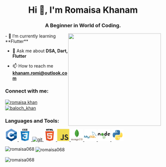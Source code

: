 
<h1 align="center">Hi 👋, I'm Romaisa Khanam</h1>
<h3 align="center">A Beginner in World of Coding.</h3>
<img align="right" width="300" height="300" src="https://media3.giphy.com/media/9nB2R4VkKRe5qznOhF/giphy.gif?cid=ecf05e47awgi44o0d5glxgvs0wcfuwtch0c3m6uurnn4ocep&ep=v1_gifs_related&rid=giphy.gif&ct=g">
- 🌱 I’m currently learning **Flutter**

- 💬 Ask me about **DSA, Dart, Flutter**

- 📫 How to reach me **khanam.romi@outlook.com**

<h3 align="left">Connect with me:</h3>
<p align="left">
<a href="https://linkedin.com/in/romaisa khan" target="blank"><img align="center" src="https://raw.githubusercontent.com/rahuldkjain/github-profile-readme-generator/master/src/images/icons/Social/linked-in-alt.svg" alt="romaisa khan" height="30" width="40" /></a>
<a href="https://www.leetcode.com/baloch_khan" target="blank"><img align="center" src="https://raw.githubusercontent.com/rahuldkjain/github-profile-readme-generator/master/src/images/icons/Social/leet-code.svg" alt="baloch_khan" height="30" width="40" /></a>
</p>

<h3 align="left">Languages and Tools:</h3>
<p align="left"> <a href="https://www.w3schools.com/cpp/" target="_blank" rel="noreferrer"> <img src="https://raw.githubusercontent.com/devicons/devicon/master/icons/cplusplus/cplusplus-original.svg" alt="cplusplus" width="40" height="40"/> </a> <a href="https://www.w3schools.com/css/" target="_blank" rel="noreferrer"> <img src="https://raw.githubusercontent.com/devicons/devicon/master/icons/css3/css3-original-wordmark.svg" alt="css3" width="40" height="40"/> </a> <a href="https://git-scm.com/" target="_blank" rel="noreferrer"> <img src="https://www.vectorlogo.zone/logos/git-scm/git-scm-icon.svg" alt="git" width="40" height="40"/> </a> <a href="https://www.w3.org/html/" target="_blank" rel="noreferrer"> <img src="https://raw.githubusercontent.com/devicons/devicon/master/icons/html5/html5-original-wordmark.svg" alt="html5" width="40" height="40"/> </a> <a href="https://developer.mozilla.org/en-US/docs/Web/JavaScript" target="_blank" rel="noreferrer"> <img src="https://raw.githubusercontent.com/devicons/devicon/master/icons/javascript/javascript-original.svg" alt="javascript" width="40" height="40"/> </a> <a href="https://www.mongodb.com/" target="_blank" rel="noreferrer"> <img src="https://raw.githubusercontent.com/devicons/devicon/master/icons/mongodb/mongodb-original-wordmark.svg" alt="mongodb" width="40" height="40"/> </a> <a href="https://www.mysql.com/" target="_blank" rel="noreferrer"> <img src="https://raw.githubusercontent.com/devicons/devicon/master/icons/mysql/mysql-original-wordmark.svg" alt="mysql" width="40" height="40"/> </a> <a href="https://nodejs.org" target="_blank" rel="noreferrer"> <img src="https://raw.githubusercontent.com/devicons/devicon/master/icons/nodejs/nodejs-original-wordmark.svg" alt="nodejs" width="40" height="40"/> </a> <a href="https://www.python.org" target="_blank" rel="noreferrer"> <img src="https://raw.githubusercontent.com/devicons/devicon/master/icons/python/python-original.svg" alt="python" width="40" height="40"/> </a> </p>

<p><img align="left" src="https://github-readme-stats.vercel.app/api/top-langs?username=romaisa068&show_icons=true&locale=en&layout=compact" alt="romaisa068" /></p>

<p>&nbsp;<img align="center" src="https://github-readme-stats.vercel.app/api?username=romaisa068&show_icons=true&locale=en" alt="romaisa068" /></p>

<p><img align="center" src="https://github-readme-streak-stats.herokuapp.com/?user=romaisa068&" alt="romaisa068" /></p>
